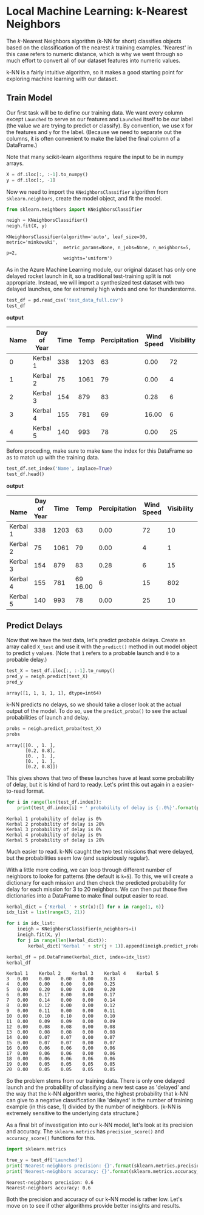 # Local Machine Learning: k-Nearest Neighbors

The $k$-Nearest Neighbors algorithm (k-NN for short) classifies objects based on the classification of the nearest $k$ training examples. 'Nearest' in this case refers to numeric distance, which is why we went through so much effort to convert all of our dataset features into numeric values.

k-NN is a fairly intuitive algorithm, so it makes a good starting point for exploring machine learning with our dataset.

## Train Model

Our first task will be to define our training data. We want every column except `Launched` to serve as our features and `Launched` itself to be our label (the value we are trying to predict or classify). By convention, we use `X` for the features and `y` for the label. (Because we need to separate out the columns, it is often convenient to make the label the final column of a DataFrame.)

Note that many scikit-learn algorithms require the input to be in numpy arrays.

```python
X = df.iloc[:, :-1].to_numpy()
y = df.iloc[:, -1]
```

Now we need to import the `KNeighborsClassifier` algorithm from `sklearn.neighbors`, create the model object, and fit the model.

```python
from sklearn.neighbors import KNeighborsClassifier

neigh = KNeighborsClassifier()
neigh.fit(X, y)
```

```output
KNeighborsClassifier(algorithm='auto', leaf_size=30, metric='minkowski',
                     metric_params=None, n_jobs=None, n_neighbors=5, p=2,
                     weights='uniform')
```

As in the Azure Machine Learning module, our original dataset has only one delayed rocket launch in it, so a traditional test-training split is not appropriate. Instead, we will import a synthesized test dataset with two delayed launches, one for extremely high winds and one for thunderstorms.

```python
test_df = pd.read_csv('test_data_full.csv')
test_df
```

**output**

| Name | Day of Year | Time | Temp | Percipitation | Wind Speed | Visibility | Day Length | Cloudy | Fair | Heavy T-Storm | Partly Cloudy | Rain | Launched |
|---|---|---|---|---|---|---|---|---|---|---|---|---|---|
| 0 | Kerbal 1 | 338 | 1203 | 63 | 0.00 | 72 | 10 | 644 | 1 | 0 | 0| 0 | 0 | 0 |
| 1 | Kerbal 2 | 75 | 1061 | 79 | 0.00 | 4 | 1 | 702 | 1 | 0 | 0 | 0 | 0 | 1 |
| 2 | Kerbal 3 | 154 | 879 | 83 | 0.28 | 6 | 15 | 801 | 0 | 0 | 0 | 0 | 1 | 1 |
| 3 | Kerbal 4 | 155 | 781 | 69 | 16.00 | 6 | 15 | 802 | 0 | 0 | 1 | 0 | 0 |
| 4 | Kerbal 5 | 140 | 993 | 78 | 0.00 | 25 | 10 | 778 | 0 | 1 | 0 | 0 | 0 | 1 |

Before proceding, make sure to make `Name` the index for this DataFrame so as to match up with the training data.

```python
test_df.set_index('Name', inplace=True)
test_df.head()
```

**output**

| <br>Name | Day of Year | Time | Temp | Percipitation | Wind Speed | Visibility | Day Length | Cloudy | Fair | Heavy T-Storm | Partly Cloudy | Rain | Launched |
|---|---|---|---|---|---|---|---|---|---|---|---|---|---|													
| Kerbal 1 | 338 | 1203 | 63 | 0.00 | 72 | 10 | 644 | 1 | 0 | 0 | 0 | 0 | 0 |
| Kerbal 2 | 75 | 1061 | 79 | 0.00 | 4 | 1 | 702 | 1 | 0 | 0 | 0 | 0 | 1 |
| Kerbal 3 | 154 | 879 | 83 | 0.28 | 6 | 15 | 801 | 0 | 0 | 0 | 0 | 1 | 1 |
| Kerbal 4 | 155 | 781 | 69	16.00 | 6 | 15 | 802 | 0 | 0 | 1 | 0 | 0 | 0 |
| Kerbal 5 | 140 | 993 | 78 | 0.00 | 25 | 10 | 778 | 0 | 1 | 0 | 0 | 0 | 1 |

## Predict Delays

Now that we have the test data, let's predict probable delays. Create an array called `X_test` and use it with the `predict()` method in out model object to predict `y` values. (Note that `1` refers to a probable launch and `0` to a probable delay.)

```python
test_X = test_df.iloc[:, :-1].to_numpy()
pred_y = neigh.predict(test_X)
pred_y
```

```output
array([1, 1, 1, 1, 1], dtype=int64)
```

k-NN predicts no delays, so we should take a closer look at the actual output of the model. To do so, use the `predict_proba()` to see the actual probabilities of launch and delay.

```python
probs = neigh.predict_proba(test_X)
probs
```

```output
array([[0. , 1. ],
       [0.2, 0.8],
       [0. , 1. ],
       [0. , 1. ],
       [0.2, 0.8]])
```

This gives shows that two of these launches have at least some probability of delay, but it is kind of hard to ready. Let's print this out again in a easier-to-read format.

```python
for i in range(len(test_df.index)):
    print(test_df.index[i] + ' probability of delay is {:.0%}'.format(probs[i][0]))
```

```output
Kerbal 1 probability of delay is 0%
Kerbal 2 probability of delay is 20%
Kerbal 3 probability of delay is 0%
Kerbal 4 probability of delay is 0%
Kerbal 5 probability of delay is 20%
```

Much easier to read. k-NN caught the two test missions that were delayed, but the probabilities seem low (and suspiciously regular).

With a little more coding, we can loop through different number of neighbors to looke for patterns (the default is `k=5`). To this, we will create a dictionary for each mission and then check the predicted probability for delay for each mission for 3 to 20 neighbors. We can then put those five dictionaries into a DataFrame to make final output easier to read.

```python
kerbal_dict = {'Kerbal ' + str(x):[] for x in range(1, 6)}
idx_list = list(range(3, 21))

for i in idx_list:
    ineigh = KNeighborsClassifier(n_neighbors=i)
    ineigh.fit(X, y)
    for j in range(len(kerbal_dict)):
        kerbal_dict['Kerbal ' + str(j + 1)].append(ineigh.predict_proba(test_X)[j][0])

kerbal_df = pd.DataFrame(kerbal_dict, index=idx_list)
kerbal_df
```

```output
Kerbal 1	Kerbal 2	Kerbal 3	Kerbal 4	Kerbal 5
3	0.00	0.00	0.00	0.00	0.33
4	0.00	0.00	0.00	0.00	0.25
5	0.00	0.20	0.00	0.00	0.20
6	0.00	0.17	0.00	0.00	0.17
7	0.00	0.14	0.00	0.00	0.14
8	0.00	0.12	0.00	0.00	0.12
9	0.00	0.11	0.00	0.00	0.11
10	0.00	0.10	0.10	0.00	0.10
11	0.00	0.09	0.09	0.00	0.09
12	0.00	0.08	0.08	0.00	0.08
13	0.00	0.08	0.08	0.00	0.08
14	0.00	0.07	0.07	0.00	0.07
15	0.00	0.07	0.07	0.00	0.07
16	0.00	0.06	0.06	0.00	0.06
17	0.00	0.06	0.06	0.00	0.06
18	0.00	0.06	0.06	0.06	0.06
19	0.00	0.05	0.05	0.05	0.05
20	0.00	0.05	0.05	0.05	0.05
```

So the problem stems from our training data. There is only one delayed launch and the probability of classifying a new test case as 'delayed' and the way that the k-NN algorithm works, the highest probability that k-NN can give to a negative classification like 'delayed' is the number of training example (in this case, 1) divided by the number of neighbors. (k-NN is extremely sensitive to the underlying data structure.)

As a final bit of investigation into our k-NN model, let's look at its precision and accuracy. The `sklearn.metrics` has `precision_score()` and `accuracy_score()` functions for this.

```python
import sklearn.metrics

true_y = test_df['Launched']
print('Nearest-neighbors precision: {}'.format(sklearn.metrics.precision_score(true_y, pred_y)))
print('Nearest-neighbors accuracy: {}'.format(sklearn.metrics.accuracy_score(true_y, pred_y)))
```

```output
Nearest-neighbors precision: 0.6
Nearest-neighbors accuracy: 0.6
```

Both the precision and accuracy of our k-NN model is rather low. Let's move on to see if other algorithms provide better insights and results.